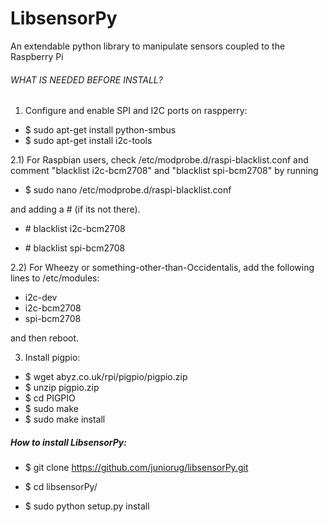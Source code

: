 # LibsensorPy
An extendable python library to manipulate sensors coupled to the Raspberry Pi

###### WHAT IS NEEDED BEFORE INSTALL?

1) Configure and enable SPI and I2C ports on raspperry:
 
* $ sudo apt-get install python-smbus
* $ sudo apt-get install i2c-tools

2.1) For Raspbian users, check /etc/modprobe.d/raspi-blacklist.conf and comment "blacklist i2c-bcm2708" and "blacklist spi-bcm2708" by running 

* $ sudo nano /etc/modprobe.d/raspi-blacklist.conf 

and adding a # (if its not there). 

* \# blacklist i2c-bcm2708 

* \# blacklist spi-bcm2708

2.2) For Wheezy or something-other-than-Occidentalis, add the following lines to /etc/modules: 
 
* i2c-dev 
* i2c-bcm2708
* spi-bcm2708

and then reboot.

3) Install pigpio:

* $ wget abyz.co.uk/rpi/pigpio/pigpio.zip
* $ unzip pigpio.zip
* $ cd PIGPIO
* $ sudo make
* $ sudo make install
 
 
##### How to install LibsensorPy:

* $ git clone https://github.com/juniorug/libsensorPy.git

* $ cd libsensorPy/

* $ sudo python setup.py install

